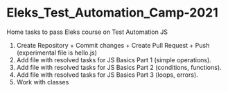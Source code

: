 # Eleks_Test_Automation_Camp-2021
Home tasks to pass Eleks course on Test Automation JS 
1. Create Repository + Commit changes + Create Pull Request + Push (experimental file is hello.js)
2. Add file with resolved tasks for JS Basics Part 1 (simple operations).
3. Add file with resolved tasks for JS Basics Part 2 (conditions, functions).
4. Add file with resolved tasks for JS Basics Part 3 (loops, errors).
5. Work with classes

